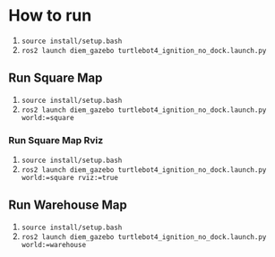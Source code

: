# How to run
1. ``` source install/setup.bash ```
2. ``` ros2 launch diem_gazebo turtlebot4_ignition_no_dock.launch.py ```

## Run Square Map
1. ``` source install/setup.bash ```
2. ``` ros2 launch diem_gazebo turtlebot4_ignition_no_dock.launch.py world:=square ```

### Run Square Map Rviz
1. ``` source install/setup.bash ```
2. ``` ros2 launch diem_gazebo turtlebot4_ignition_no_dock.launch.py world:=square rviz:=true ```

## Run Warehouse Map
1. ``` source install/setup.bash ```
2. ``` ros2 launch diem_gazebo turtlebot4_ignition_no_dock.launch.py world:=warehouse ```